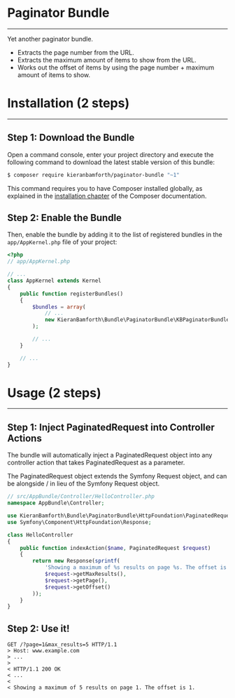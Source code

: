 # Paginator Bundle
---

Yet another paginator bundle.
 - Extracts the page number from the URL.
 - Extracts the maximum amount of items to show from the URL.
 - Works out the offset of items by using the page number + maximum amount of items to show.

# Installation (2 steps)
---

## Step 1: Download the Bundle

Open a command console, enter your project directory and execute the
following command to download the latest stable version of this bundle:

```bash
$ composer require kieranbamforth/paginator-bundle "~1"
```

This command requires you to have Composer installed globally, as explained
in the [installation chapter](https://getcomposer.org/doc/00-intro.md)
of the Composer documentation.

## Step 2: Enable the Bundle

Then, enable the bundle by adding it to the list of registered bundles
in the `app/AppKernel.php` file of your project:

```php
<?php
// app/AppKernel.php

// ...
class AppKernel extends Kernel
{
    public function registerBundles()
    {
        $bundles = array(
            // ...
            new KieranBamforth\Bundle\PaginatorBundle\KBPaginatorBundle(),
        );

        // ...
    }

    // ...
}
```

# Usage (2 steps)
---
## Step 1: Inject  PaginatedRequest into Controller Actions
The bundle will automatically inject a PaginatedRequest object into any controller action that takes PaginatedRequest as a parameter.

The PaginatedRequest object extends the Symfony Request object, and can be alongside / in lieu of the Symfony Request object.
```php
// src/AppBundle/Controller/HelloController.php
namespace AppBundle\Controller;

use KieranBamforth\Bundle\PaginatorBundle\HttpFoundation\PaginatedRequest;
use Symfony\Component\HttpFoundation\Response;

class HelloController
{
    public function indexAction($name, PaginatedRequest $request)
    {
        return new Response(sprintf(
            'Showing a maximum of %s results on page %s. The offset is %s.',
            $request->getMaxResults(),
            $request->getPage(),
            $request->getOffset()
        ));
    }
}
```
## Step 2: Use it!
```
GET /?page=1&max_results=5 HTTP/1.1
> Host: www.example.com
> ...
>
< HTTP/1.1 200 OK
< ...
<
< Showing a maximum of 5 results on page 1. The offset is 1.
```
